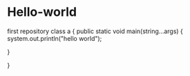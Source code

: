 


# Hello-world
first repository
class a {
public static void main(string...args)
{
system.out.println("hello world");





}





}
